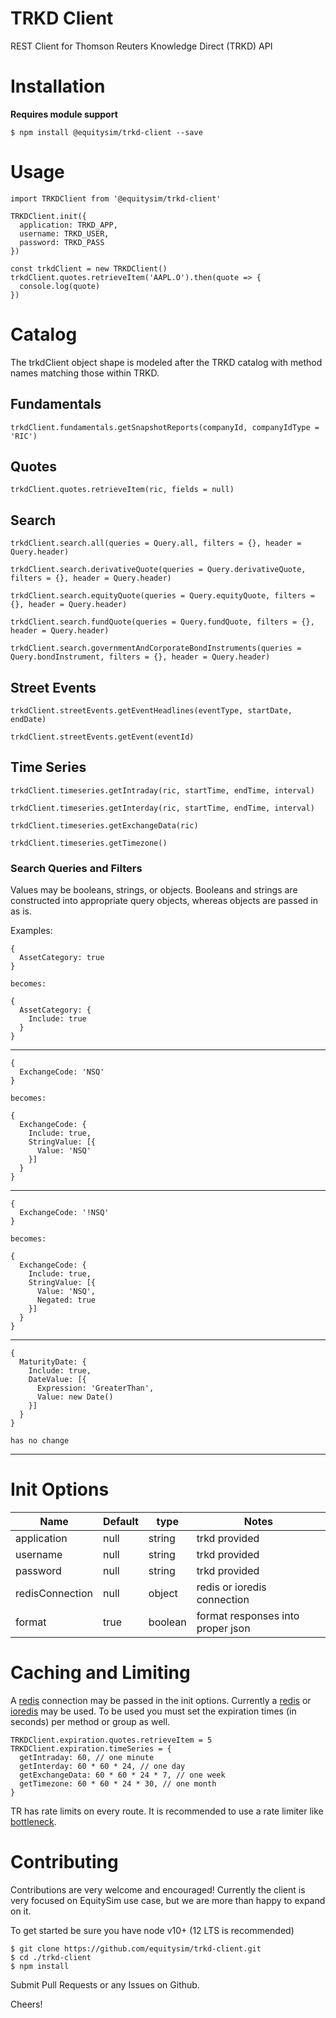# TRKD Client
REST Client for Thomson Reuters Knowledge Direct (TRKD) API

# Installation
**Requires module support**
```
$ npm install @equitysim/trkd-client --save
```

# Usage
``` nodejs
import TRKDClient from '@equitysim/trkd-client'

TRKDClient.init({
  application: TRKD_APP,
  username: TRKD_USER,
  password: TRKD_PASS
})

const trkdClient = new TRKDClient()
trkdClient.quotes.retrieveItem('AAPL.O').then(quote => {
  console.log(quote)
})
```

# Catalog

The trkdClient object shape is modeled after the TRKD catalog with method names matching those within TRKD.

## Fundamentals
```
trkdClient.fundamentals.getSnapshotReports(companyId, companyIdType = 'RIC')
```

## Quotes
```
trkdClient.quotes.retrieveItem(ric, fields = null)
```

## Search
```
trkdClient.search.all(queries = Query.all, filters = {}, header = Query.header)

trkdClient.search.derivativeQuote(queries = Query.derivativeQuote, filters = {}, header = Query.header)

trkdClient.search.equityQuote(queries = Query.equityQuote, filters = {}, header = Query.header)

trkdClient.search.fundQuote(queries = Query.fundQuote, filters = {}, header = Query.header)

trkdClient.search.governmentAndCorporateBondInstruments(queries = Query.bondInstrument, filters = {}, header = Query.header)
```

## Street Events
```
trkdClient.streetEvents.getEventHeadlines(eventType, startDate, endDate)

trkdClient.streetEvents.getEvent(eventId)
```

## Time Series
```
trkdClient.timeseries.getIntraday(ric, startTime, endTime, interval)

trkdClient.timeseries.getInterday(ric, startTime, endTime, interval)

trkdClient.timeseries.getExchangeData(ric)

trkdClient.timeseries.getTimezone()
```


### Search Queries and Filters
Values may be booleans, strings, or objects. Booleans and strings are constructed into appropriate query objects, whereas objects are passed in as is.

Examples:
```
{
  AssetCategory: true
}

becomes:

{
  AssetCategory: {
    Include: true
  }
}
```
---
```
{
  ExchangeCode: 'NSQ'
}

becomes:

{
  ExchangeCode: {
    Include: true,
    StringValue: [{
      Value: 'NSQ'
    }]
  }
}
```
---
```
{
  ExchangeCode: '!NSQ'
}

becomes:

{
  ExchangeCode: {
    Include: true,
    StringValue: [{
      Value: 'NSQ',
      Negated: true
    }]
  }
}
```
---
```
{
  MaturityDate: {
    Include: true,
    DateValue: [{
      Expression: 'GreaterThan',
      Value: new Date()
    }]
  }
}

has no change
```
---
# Init Options
| Name | Default | type | Notes |
|------|---------|------|---------|
| application | null | string | trkd provided
| username | null | string | trkd provided
| password | null | string | trkd provided
| redisConnection | null | object | redis or ioredis connection
| format | true | boolean | format responses into proper json

# Caching and Limiting

A [redis](https://redis.io) connection may be passed in the init options. Currently a [redis](https://www.npmjs.com/package/redis) or [ioredis](https://www.npmjs.com/package/ioredis) may be used.
To be used you must set the expiration times (in seconds) per method or group as well.
```
TRKDClient.expiration.quotes.retrieveItem = 5
TRKDClient.expiration.timeSeries = {
  getIntraday: 60, // one minute
  getInterday: 60 * 60 * 24, // one day
  getExchangeData: 60 * 60 * 24 * 7, // one week
  getTimezone: 60 * 60 * 24 * 30, // one month
}
```

TR has rate limits on every route. It is recommended to use a rate limiter like [bottleneck](https://www.npmjs.com/package/bottleneck).

# Contributing
Contributions are very welcome and encouraged! Currently the client is very focused on EquitySim use case, but we are more than happy to expand on it.

To get started be sure you have node v10+ (12 LTS is recommended)
```
$ git clone https://github.com/equitysim/trkd-client.git
$ cd ./trkd-client
$ npm install
```

Submit Pull Requests or any Issues on Github.

Cheers!

